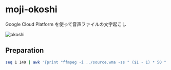 # moji-okoshi

Google Cloud Platform を使って音声ファイルの文字起こし

![okoshi](https://2.bp.blogspot.com/-3vqPMZKRqlA/WMfCTDrzOvI/AAAAAAABCmM/fWHRxPY35-0-PQus0AuK2RVSL0yz0W_wwCLcB/s800/sweets_senbei_agesen.png)

## Preparation

```bash
seq 1 149 | awk '{print "ffmpeg -i ../source.wma -ss " ($1 - 1) * 50 " -t 59 " $1 ".flac"}'
```
